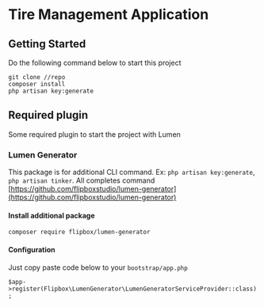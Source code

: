 # Tire Management Application

## Getting Started
Do the following command below to start this project

```
git clone //repo
composer install
php artisan key:generate
```

## Required plugin
Some required plugin to start the project with Lumen

### Lumen Generator
This package is for additional CLI command. Ex: `php artisan key:generate`, `php artisan tinker`. All completes command [https://github.com/flipboxstudio/lumen-generator](https://github.com/flipboxstudio/lumen-generator)

#### Install additional package
`composer require flipbox/lumen-generator`

#### Configuration
Just copy paste code below to your `bootstrap/app.php`

`$app->register(Flipbox\LumenGenerator\LumenGeneratorServiceProvider::class);`
